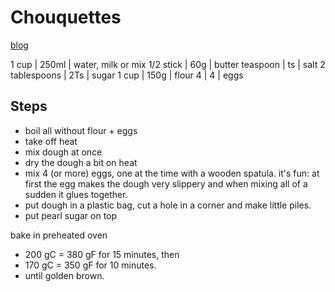 # Chouquettes

[blog](http://www.lacuisinedemonica.com/desserts/chouquettes/)

1 cup | 250ml | water, milk or mix
1/2 stick | 60g | butter
teaspoon | ts | salt
2 tablespoons  | 2Ts | sugar
1 cup | 150g | flour
4 | 4 | eggs

## Steps
- boil all without flour + eggs
- take off heat
- mix dough at once
- dry the dough a bit on heat
- mix 4 (or more) eggs, one at the time with a wooden spatula. it's fun: at first the egg makes the dough very slippery and when mixing all of a sudden it glues together.
- put dough in a plastic bag, cut a hole in a corner and make little piles.
- put pearl sugar on top

bake in preheated oven
- 200 gC = 380 gF for 15 minutes, then
- 170 gC = 350 gF for 10 minutes.
- until golden brown.
